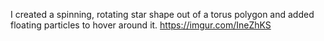 I created a spinning, rotating star shape out of a torus polygon and added floating particles to hover
around it.
https://imgur.com/IneZhKS
